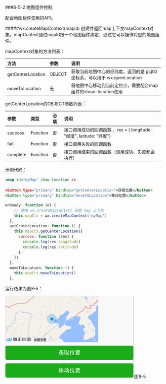###8-5-2 地图组件控制

配合地图组件使用的API。

#####wx.createMapContext(mapId)
创建并返回map上下文mapContext对象。mapContext通过mapId跟一个地图组件绑定，通过它可以操作对应的地图组件。

mapContext对象的方法列表：

|方法	|参数	|说明|
| :--- | :--- | :--- |
|getCenterLocation	|OBJECT	|获取当前地图中心的经纬度，返回的是 gcj02 坐标系，可以用于 wx.openLocation|
|moveToLocation	|无	|将地图中心移动到当前定位点，需要配合map组件的show-location使用|

getCenterLocation的OBJECT参数列表：

|参数	|类型	|必填	|说明|
| :--- | :--- | :--- |:--- |
|success	|Function	|否	|接口调用成功的回调函数 ，res = { longitude: "经度", latitude: "纬度"}|
|fail	|Function	|否	|接口调用失败的回调函数|
|complete	|Function	|否	|接口调用结束的回调函数（调用成功、失败都会执行）|

示例代码：
```xml
<map id="myMap" show-location />

<button type="primary" bindtap="getCenterLocation">获取位置</button>
<button type="primary" bindtap="moveToLocation">移动位置</button>
```
```js
onReady: function (e) {
    // 使用 wx.createMapContext 获取 map 上下文 
    this.mapCtx = wx.createMapContext('myMap')
  },
  getCenterLocation: function () {
    this.mapCtx.getCenterLocation({
      success: function (res) {
        console.log(res.longitude)
        console.log(res.latitude)
      }
    })
  },
  moveToLocation: function () {
    this.mapCtx.moveToLocation()
  },
```
运行结果为图8-5：

![](/assets/8-5.png)图8-5